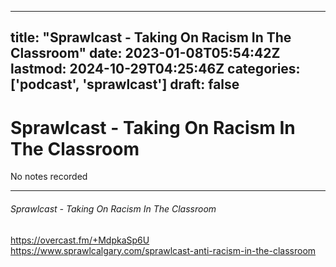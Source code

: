 
---
title: "Sprawlcast - Taking On Racism In The Classroom"
date: 2023-01-08T05:54:42Z
lastmod: 2024-10-29T04:25:46Z
categories: ['podcast', 'sprawlcast']
draft: false
---


# Sprawlcast - Taking On Racism In The Classroom

No notes recorded
- - -
###### Sprawlcast - Taking On Racism In The Classroom

https://overcast.fm/+MdpkaSp6U  
https://www.sprawlcalgary.com/sprawlcast-anti-racism-in-the-classroom

<!-- #public #podcast #sprawlcast -->

<!-- {BearID:84591F9F-95D7-4355-B8C4-28D627C6F3AF-28016-00002D97E433A587} -->
